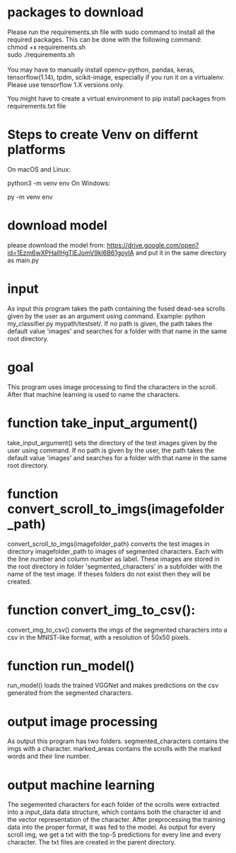 # packages to download

Please run the requirements.sh file with sudo command to install all the required packages.
This can be done with the following command:<br/>
chmod +x requirements.sh<br/>
sudo ./requirements.sh<br/>
<br/>
You may have to manually install opencv-python, pandas, keras, tensorflow(1.14), tpdm, scikit-image, especially if you run it on a virtualenv. Please use tensorflow 1.X versions only.

You might have to create a virtual environment to pip install packages from requirements.txt file

Steps to create Venv on differnt platforms
==========================================
On macOS and Linux:

python3 -m venv env
On Windows:

py -m venv env
# download model

please download the model from: https://drive.google.com/open?id=1Ezm6wXPHalIHgTIEJomV9kl6B61goyIA and put it in the same directory as main.py

# input
As input this program takes the path containing the fused dead-sea scrolls given by the user as an argument using command. Example: python my_classifier.py mypath/testset/.
If no path is given, the path takes the default value 'images' and searches for a folder with that name in the same root directory.

# goal
This program uses image processing to find the characters in the scroll. After that machine learning is used to name the characters.

# function take_input_argument()
take_input_argument() sets the directory of the test images given by the user using command. If no path is given by the user, the path takes the default value 'images' and searches for a folder with that name in the same root directory.

# function convert_scroll_to_imgs(imagefolder_path)
convert_scroll_to_imgs(imagefolder_path) converts the test images in directory imagefolder_path to images of segmented characters. Each with the line number and column number as label. These images are stored in the root directory in folder 'segmented_characters' in a subfolder with the name of the test image. If theses folders do not exist then they will be created.

# function convert_img_to_csv():
convert_img_to_csv() converts the imgs of the segmented characters into a csv in the MNIST-like format, with a resolution of 50x50 pixels.

# function run_model()
run_model() loads the trained VGGNet and makes predictions on the csv generated from the segmented characters.

# output image processing
As output this program has two folders.
segmented_characters contains the imgs with a character.
marked_areas contains the scrolls with the marked words and their line number. 

# output machine learning
The segemented characters for each folder of the scrolls were extracted into a input_data data structure, which contains both the character id and the vector representation of the character. After preprocessing the training data into the proper format, it was fed to the model. As output for every scroll img, we get a txt with the top-5 predictions for every line and every character. The txt files are created in the parent directory.

